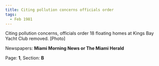 ```yaml
---  
title: Citing pollution concerns officials order  
tags:  
  - Feb 1981  
---  
```

  
Citing pollution concerns, officials order 18 floating homes at Kings Bay Yacht Club removed. [Photo]  
  
Newspapers: **Miami Morning News or The Miami Herald**  
  
Page: **1**, Section: **B** 
